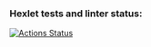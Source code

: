### Hexlet tests and linter status:
[![Actions Status](https://github.com/Hlopok100/python-project-49/workflows/hexlet-check/badge.svg)](https://github.com/Hlopok100/python-project-49/actions)